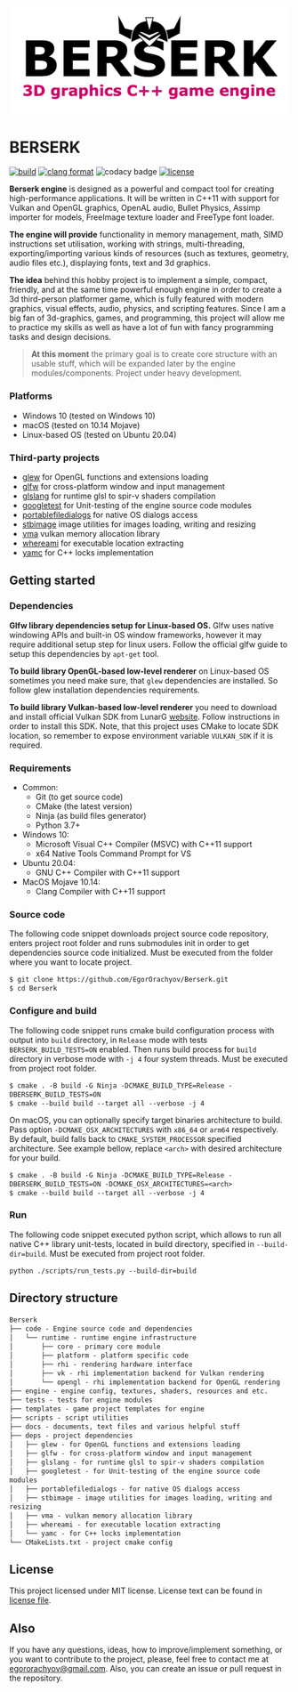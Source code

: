 ![Project logo](https://github.com/EgorOrachyov/Berserk/blob/master/docs/images/logo-main.png)

# BERSERK

[![build](https://github.com/EgorOrachyov/Berserk/actions/workflows/build.yml/badge.svg?branch=master)](https://github.com/EgorOrachyov/Berserk/actions/workflows/build.yml)
[![clang format](https://github.com/EgorOrachyov/Berserk/actions/workflows/clang-format.yml/badge.svg?branch=master)](https://github.com/EgorOrachyov/Berserk/actions/workflows/clang-format.yml)
![codacy badge](https://app.codacy.com/project/badge/Grade/674eff47dbfa45e38c5fd3765f3256ba)
[![license](https://img.shields.io/badge/license-MIT-orange)](https://github.com/EgorOrachyov/Berserk/blob/master/LICENSE.md)

**Berserk engine** is designed as a powerful and compact tool for creating high-performance applications.
It will be written in C++11 with support for Vulkan and OpenGL graphics, OpenAL audio, Bullet Physics, 
Assimp importer for models, FreeImage texture loader and FreeType font loader.

**The engine will provide** functionality in memory management, math, SIMD instructions set utilisation, 
working with strings, multi-threading, exporting/importing various kinds of resources (such as textures, 
geometry, audio files etc.), displaying fonts, text and 3d graphics.

**The idea** behind this hobby project is to implement a simple, compact, friendly, and at the same 
time powerful enough engine in order to create a 3d third-person platformer game, which is fully 
featured with modern graphics, visual effects, audio, physics, and scripting features. Since I am 
a big fan of 3d-graphics, games, and programming, this project will allow me to practice my skills 
as well as have a lot of fun with fancy programming tasks and design decisions. 

> **At this moment** the primary goal is to create core structure with an usable stuff,
> which will be expanded later by the engine modules/components. 
> Project under heavy development. 

### Platforms

- Windows 10 (tested on Windows 10)
- macOS (tested on 10.14 Mojave)
- Linux-based OS (tested on Ubuntu 20.04)

### Third-party projects

* [glew](https://github.com/Perlmint/glew-cmake) for OpenGL functions and extensions loading
* [glfw](https://github.com/glfw/glfw) for cross-platform window and input management
* [glslang](https://github.com/KhronosGroup/glslang) for runtime glsl to spir-v shaders compilation
* [googletest](https://github.com/google/googletest) for Unit-testing of the engine source code modules
* [portablefiledialogs](https://github.com/samhocevar/portable-file-dialogs) for native OS dialogs access
* [stbimage](https://github.com/nothings/stb) image utilities for images loading, writing and resizing
* [vma](https://github.com/GPUOpen-LibrariesAndSDKs/VulkanMemoryAllocator) vulkan memory allocation library
* [whereami](https://github.com/gpakosz/whereami) for executable location extracting
* [yamc](https://github.com/yohhoy/yamc) for C++ locks implementation

## Getting started

### Dependencies

**Glfw library dependencies setup for Linux-based OS.**
Glfw uses native windowing APIs and built-in OS window frameworks, 
however it may require additional setup step for linux users. 
Follow the official glfw guide to setup this dependencies by `apt-get` tool.

**To build library OpenGL-based low-level renderer** on Linux-based OS 
sometimes you need make sure, that `glew` dependencies are installed.
So follow glew installation dependencies requirements.

**To build library Vulkan-based low-level renderer** you need to download and install
official Vulkan SDK from LunarG [website](https://www.lunarg.com/vulkan-sdk/). Follow
instructions in order to install this SDK. Note, that this project uses CMake
to locate SDK location, so remember to expose environment variable `VULKAN_SDK` if it is required.

### Requirements

* Common:
    * Git (to get source code)
    * CMake (the latest version)
    * Ninja (as build files generator)
    * Python 3.7+
* Windows 10:
    * Microsoft Visual C++ Compiler (MSVC) with C++11 support
    * x64 Native Tools Command Prompt for VS
* Ubuntu 20.04:
    * GNU C++ Compiler with C++11 support
* MaсOS Mojave 10.14:
    * Clang Compiler with C++11 support

### Source code

The following code snippet downloads project source code repository, enters project root folder
and runs submodules init in order to get dependencies source code initialized.
Must be executed from the folder where you want to locate project.

```shell
$ git clone https://github.com/EgorOrachyov/Berserk.git
$ cd Berserk
```

### Configure and build

The following code snippet runs cmake build configuration process
with output into `build` directory, in `Release` mode with tests `BERSERK_BUILD_TESTS=ON` enabled.
Then runs build process for `build` directory in verbose mode with `-j 4` four system threads.
Must be executed from project root folder.

```shell
$ cmake . -B build -G Ninja -DCMAKE_BUILD_TYPE=Release -DBERSERK_BUILD_TESTS=ON
$ cmake --build build --target all --verbose -j 4
```

On macOS, you can optionally specify target binaries architecture to build.
Pass option `-DCMAKE_OSX_ARCHITECTURES` with `x86_64` or `arm64` respectively.
By default, build falls back to `CMAKE_SYSTEM_PROCESSOR` specified architecture.
See example bellow, replace `<arch>` with desired architecture for your build.

```shell
$ cmake . -B build -G Ninja -DCMAKE_BUILD_TYPE=Release -DBERSERK_BUILD_TESTS=ON -DCMAKE_OSX_ARCHITECTURES=<arch>
$ cmake --build build --target all --verbose -j 4
```

### Run

The following code snippet executed python script, which allows to
run all native C++ library unit-tests, located in build directory,
specified in `--build-dir=build`. Must be executed from project root folder.

```shell
python ./scripts/run_tests.py --build-dir=build
```

## Directory structure
 
```ignorelang
Berserk
├── code - Engine source code and dependencies
│   └── runtime - runtime engine infrastructure
│       ├── core - primary core module
│       ├── platform - platform specific code
│       ├── rhi - rendering hardware interface
│       ├── vk - rhi implementation backend for Vulkan rendering 
│       └── opengl - rhi implementation backend for OpenGL rendering
├── engine - engine config, textures, shaders, resources and etc.
├── tests - tests for engine modules
├── templates - game project templates for engine
├── scripts - script utilities
├── docs - documents, text files and various helpful stuff
├── deps - project dependencies
│   ├── glew - for OpenGL functions and extensions loading
│   ├── glfw - for cross-platform window and input management
│   ├── glslang - for runtime glsl to spir-v shaders compilation
│   ├── googletest - for Unit-testing of the engine source code modules
│   ├── portablefiledialogs - for native OS dialogs access
│   ├── stbimage - image utilities for images loading, writing and resizing
│   ├── vma - vulkan memory allocation library
│   ├── whereami - for executable location extracting
│   └── yamc - for C++ locks implementation
└── CMakeLists.txt - project cmake config
```

## License

This project licensed under MIT license. License text can be found in 
[license file](https://github.com/EgorOrachyov/Berserk/blob/master/LICENSE.md).

## Also

If you have any questions, ideas, how to improve/implement something, or you want to 
contribute to the project, please, feel free to contact me at egororachyov@gmail.com.
Also, you can create an issue or pull request in the repository.